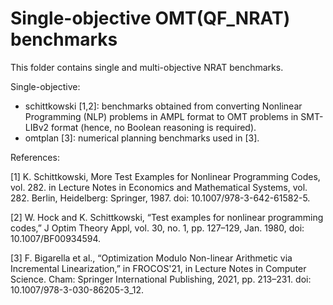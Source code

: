 # Single-objective OMT(QF_NRAT) benchmarks

This folder contains single and multi-objective NRAT benchmarks.

Single-objective:
- schittkowski [1,2]: benchmarks obtained from converting Nonlinear Programming (NLP) problems in AMPL format to OMT problems in SMT-LIBv2 format (hence, no Boolean reasoning is required).
- omtplan [3]: numerical planning benchmarks used in [3].

References:

[1] K. Schittkowski, More Test Examples for Nonlinear Programming Codes, vol. 282. in Lecture Notes in Economics and Mathematical Systems, vol. 282. Berlin, Heidelberg: Springer, 1987. doi: 10.1007/978-3-642-61582-5.

[2] W. Hock and K. Schittkowski, “Test examples for nonlinear programming codes,” J Optim Theory Appl, vol. 30, no. 1, pp. 127–129, Jan. 1980, doi: 10.1007/BF00934594.

[3] F. Bigarella et al., “Optimization Modulo Non-linear Arithmetic via Incremental Linearization,” in FROCOS'21, in Lecture Notes in Computer Science. Cham: Springer International Publishing, 2021, pp. 213–231. doi: 10.1007/978-3-030-86205-3_12.
